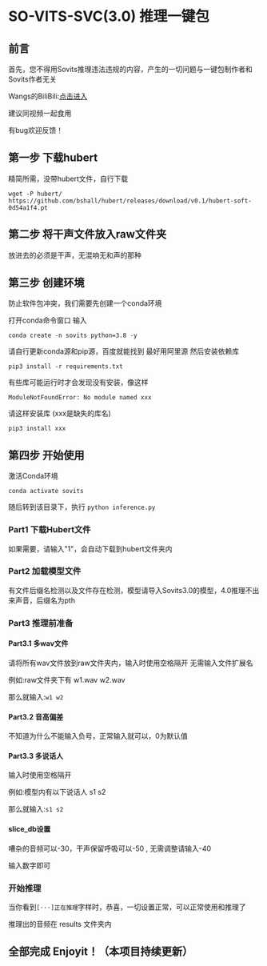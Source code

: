 # SO-VITS-SVC(3.0) 推理一键包

## 前言

首先，您不得用Sovits推理违法违规的内容，产生的一切问题与一键包制作者和Sovits作者无关

Wangs的BiliBili:[点击进入](https://space.bilibili.com/2128949940)

建议同视频一起食用

有bug欢迎反馈！

## 第一步 下载hubert

精简所需，没带hubert文件，自行下载

```shell
wget -P hubert/ https://github.com/bshall/hubert/releases/download/v0.1/hubert-soft-0d54a1f4.pt
```

## 第二步 将干声文件放入raw文件夹

放进去的必须是干声，无混响无和声的那种

## 第三步 创建环境

防止软件包冲突，我们需要先创建一个conda环境

打开conda命令窗口 输入

```shell
conda create -n sovits python=3.8 -y
```

请自行更新conda源和pip源，百度就能找到 最好用阿里源 然后安装依赖库

```shell
pip3 install -r requirements.txt
```

有些库可能运行时才会发现没有安装，像这样
```
ModuleNotFoundError: No module named xxx
```

请这样安装库 (xxx是缺失的库名)

```shell
pip3 install xxx
```

## 第四步 开始使用

激活Conda环境

```shell
conda activate sovits
```

随后转到该目录下，执行 `python inference.py`

### Part1 下载Hubert文件

如果需要，请输入"1"，会自动下载到hubert文件夹内

### Part2 加载模型文件

有文件后缀名检测以及文件存在检测，模型请导入Sovits3.0的模型，4.0推理不出来声音，后缀名为pth

### Part3 推理前准备

#### Part3.1 多wav文件

请将所有wav文件放到raw文件夹内，输入时使用空格隔开 无需输入文件扩展名

例如:raw文件夹下有 w1.wav w2.wav

那么就输入:`w1 w2`

#### Part3.2 音高偏差

不知道为什么不能输入负号，正常输入就可以，0为默认值

#### Part3.3 多说话人

输入时使用空格隔开

例如:模型内有以下说话人 s1 s2

那么就输入:`s1 s2`

#### slice_db设置

嘈杂的音频可以-30，干声保留呼吸可以-50 , 无需调整请输入-40

输入数字即可

### 开始推理

当你看到`[···]正在推理`字样时，恭喜，一切设置正常，可以正常使用和推理了

推理出的音频在 results 文件夹内

## 全部完成 Enjoyit！（本项目持续更新）
